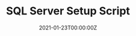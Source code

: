 ---
title: "SQL Server Setup Script"
date: 2021-01-23T00:00:00Z
draft: true
description: "You can use this script to configure a new or existing installation of SQL Server using best practices."

weight: 1
categories: ["sqlserver"]

thumbnail: "images/scripts/SQL-Server-Setup.png"
tools_documentation: "https://youtu.be/yRzeTQdLaIA"

tools_info:
- title: "Types :"
  content: "T-SQL"
#- title: "Colors :"
#  content: "Blue, Purple, White, Orange"

tools_images:
- image: "images/scripts/SQL-Server-Setup.png"
#- image: "images/tools/figma.jpg"
---
